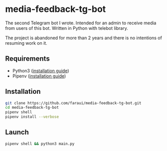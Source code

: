 # media-feedback-tg-bot
The second Telegram bot I wrote. Intended for an admin to receive media from users of this bot. Written in Python with telebot library.

The project is abandoned for more than 2 years and there is no intentions of resuming work on it.

## Requirements
- Python3 ([installation guide](https://wiki.python.org/moin/BeginnersGuide/Download))
- Pipenv ([installation guide](https://docs.pipenv.org/install/#installing-pipenv))

## Installation
```sh
git clone https://github.com/faraui/media-feedback-tg-bot.git
cd media-feedback-tg-bot
pipenv shell
pipenv install --verbose
```

## Launch
```sh
pipenv shell && python3 main.py
```
